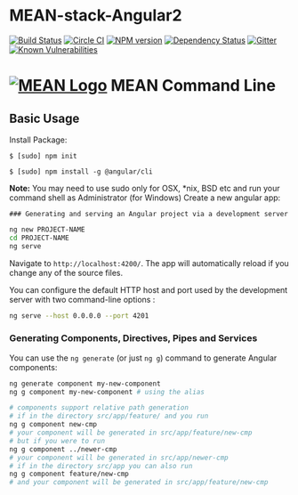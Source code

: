 # MEAN-stack-Angular2
[![Build Status](https://travis-ci.org/linnovate/mean-cli.svg)](https://travis-ci.org/linnovate/mean-cli)
[![Circle CI](https://circleci.com/gh/linnovate/mean-cli.svg?style=svg)](https://circleci.com/gh/linnovate/mean-cli)
[![NPM version](https://badge.fury.io/js/mean-cli.svg)](http://badge.fury.io/js/mean-cli)
[![Dependency Status](https://david-dm.org/linnovate/mean-cli.svg)](https://david-dm.org/linnovate/mean-cli)
[![Gitter](https://badges.gitter.im/JoinChat.svg)](https://gitter.im/linnovate/mean?utm_source=badge&utm_medium=badge&utm_campaign=pr-badge)
[![Known Vulnerabilities](https://snyk.io/test/github/linnovate/mean-cli/badge.svg)](https://snyk.io/test/github/linnovate/mean-cli)

# [![MEAN Logo](http://mean.io/system/assets/img/logos/meanlogo.png)](http://mean.io/) MEAN Command Line



## Basic Usage

  Install Package:

    $ [sudo] npm init

 	$ [sudo] npm install -g @angular/cli

**Note:** You may need to use sudo only for OSX, *nix, BSD etc and run your command shell as Administrator (for Windows)
  Create a new angular app:

    ### Generating and serving an Angular project via a development server

```bash
ng new PROJECT-NAME
cd PROJECT-NAME
ng serve
```
Navigate to `http://localhost:4200/`. The app will automatically reload if you change any of the source files.

You can configure the default HTTP host and port used by the development server with two command-line options :

```bash
ng serve --host 0.0.0.0 --port 4201
```

### Generating Components, Directives, Pipes and Services

You can use the `ng generate` (or just `ng g`) command to generate Angular components:

```bash
ng generate component my-new-component
ng g component my-new-component # using the alias

# components support relative path generation
# if in the directory src/app/feature/ and you run
ng g component new-cmp
# your component will be generated in src/app/feature/new-cmp
# but if you were to run
ng g component ../newer-cmp
# your component will be generated in src/app/newer-cmp
# if in the directory src/app you can also run
ng g component feature/new-cmp
# and your component will be generated in src/app/feature/new-cmp